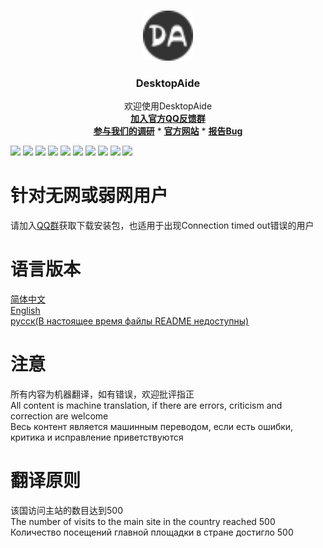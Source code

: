

<br />

<p align="center">
  <a href="https://github.com/chenpuhao/DesktopAide">
    <img src="Icon/MoreUI/favicon.png" alt="Logo" width="80" height="80">
  </a>

<h3 align="center">DesktopAide</h3>
  <p align="center">
    欢迎使用DesktopAide
   <br/>
  <a href="https://qm.qq.com/cgi-bin/qm/qr?k=f9bsc0Rw7_9i7cCWgKMcSNgrWohzmI5z&authKey=ScZtpf95RkpFWGgxsefyO2WzMPYNsBcxuoTWRfVaBl4A5HfbKNrruAw4K75ljQa7&noverify=0&personal_qrcode_source=0"><strong>加入官方QQ反馈群</strong></a>
  <br/>
   <a href="https://forms.office.com/Pages/ResponsePage.aspx?id=6hE_meNolUOCo53YXSTdVFMu8zZCWEFGqs11nYrpuz5UMkwwSzNRU0lDWkpYRjJTVVBLQUlDT1FYNC4u"><strong>参与我们的调研</strong></a>
    *
    <a href="https://desktopaide.chenpuhao.me/"><strong>官方网站</strong></a>
*
    <a href="mailto:chenpuhao1229@163.com?subject=报告Bug"><strong>报告Bug</strong></a>

  </p>


![](https://img.shields.io/github/license/chenpuhao/desktopaide)
![](https://img.shields.io/github/languages/count/chenpuhao/DesktopAide)
![](https://img.shields.io/github/languages/top/chenpuhao/desktopaide)
![](https://img.shields.io/github/languages/code-size/chenpuhao/desktopaide)
![](https://img.shields.io/github/repo-size/chenpuhao/desktopaide)
![](https://img.shields.io/github/downloads/chenpuhao/desktopaide/total)
![](https://img.shields.io/github/stars/chenpuhao/desktopaide)
![](https://img.shields.io/github/watchers/chenpuhao/desktopaide)
![](https://img.shields.io/github/last-commit/chenpuhao/desktopaide)
![](https://img.shields.io/github/release-date/chenpuhao/desktopaide)

针对无网或弱网用户
==
请加入[QQ群](https://qm.qq.com/cgi-bin/qm/qr?k=f9bsc0Rw7_9i7cCWgKMcSNgrWohzmI5z&authKey=ScZtpf95RkpFWGgxsefyO2WzMPYNsBcxuoTWRfVaBl4A5HfbKNrruAw4K75ljQa7&noverify=0&personal_qrcode_source=0)获取下载安装包，也适用于出现Connection timed out错误的用户

语言版本
==

[简体中文](src/main/java/CN/README-CN.md)
<br>
[English](src/main/java/EN/README-EN.md)
<br>
[русск(В настоящее время файлы README недоступны)](#)

注意
==
所有内容为机器翻译，如有错误，欢迎批评指正
<br>
All content is machine translation, if there are errors, criticism and correction are welcome
<br>
Весь контент является машинным переводом, если есть ошибки, критика и исправление приветствуются

翻译原则
==
该国访问主站的数目达到500
<br>
The number of visits to the main site in the country reached 500
<br>
Количество посещений главной площадки в стране достигло 500
